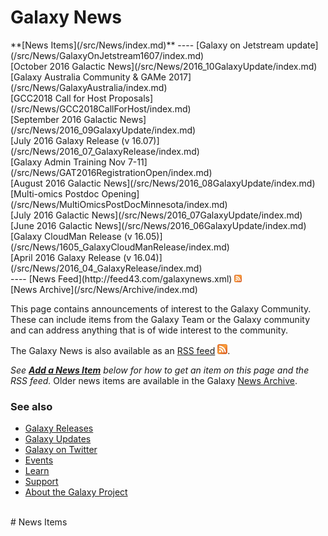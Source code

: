 # Galaxy News

<div class='linkbox'>
**[News Items](/src/News/index.md)**
----
[Galaxy on Jetstream update](/src/News/GalaxyOnJetstream1607/index.md)<br />
[October 2016 Galactic News](/src/News/2016_10GalaxyUpdate/index.md)<br />
[Galaxy Australia Community & GAMe 2017](/src/News/GalaxyAustralia/index.md)<br />
[GCC2018 Call for Host Proposals](/src/News/GCC2018CallForHost/index.md)<br />
[September 2016 Galactic News](/src/News/2016_09GalaxyUpdate/index.md)<br />
[July 2016 Galaxy Release (v 16.07)](/src/News/2016_07_GalaxyRelease/index.md)<br />
[Galaxy Admin Training Nov 7-11](/src/News/GAT2016RegistrationOpen/index.md)<br />
[August 2016 Galactic News](/src/News/2016_08GalaxyUpdate/index.md)<br />
[Multi-omics Postdoc Opening](/src/News/MultiOmicsPostDocMinnesota/index.md)<br />
[July 2016 Galactic News](/src/News/2016_07GalaxyUpdate/index.md)<br />
[June 2016 Galactic News](/src/News/2016_06GalaxyUpdate/index.md)<br />
[Galaxy CloudMan Release (v 16.05)](/src/News/1605_GalaxyCloudManRelease/index.md)<br />
[April 2016 Galaxy Release (v 16.04)](/src/News/2016_04_GalaxyRelease/index.md)<br />
----
[News Feed](http://feed43.com/galaxynews.xml) <a href='http://feed43.com/galaxynews.xml'><img src="/src/Images/Icons/RSSIcon16x16.gif" alt="Galaxy News RSS Feed" height="12" /></a><br />
[News Archive](/src/News/Archive/index.md)
</div>

This page contains announcements of interest to the Galaxy Community. These can include items from the Galaxy Team or the Galaxy community and can address anything that is of wide interest to the community. 

The Galaxy News is also available as an [RSS feed](http://feed43.com/galaxynews.xml) <a href='http://feed43.com/galaxynews.xml'><img src="/src/Images/Icons/RSSIcon16x16.gif" /></a>. 

*See **[Add a News Item](/src/News/index.md#add_a_news_item)** below for how to get an item on this page and the RSS feed.*
Older news items are available in the Galaxy [News Archive](/src/News/Archive/index.md).

### See also

* [Galaxy Releases](/src/DevNewsBriefs/index.md)
* [Galaxy Updates](/src/GalaxyUpdates/index.md)
* [Galaxy on Twitter](/src/GalaxyOnTwitter/index.md)
* [Events](/src/Events/index.md)
* [Learn](/src/Learn/index.md)
* [Support](/src/Support/index.md)
* [About the Galaxy Project](/src/GalaxyProject/index.md)

<br />
# News Items

<div class='newsItemList'>
 


